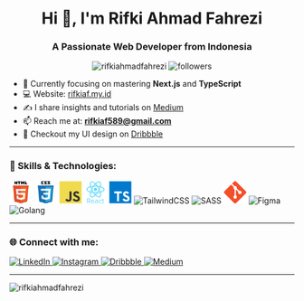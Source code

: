 <h1 align="center">Hi 👋, I'm Rifki Ahmad Fahrezi</h1>
<h3 align="center">A Passionate Web Developer from Indonesia</h3>

<p align="center">
  <img src="https://komarev.com/ghpvc/?username=rifkiahmadfahrezi&label=Profile%20views&color=0e75b6&style=flat" alt="rifkiahmadfahrezi" />
  <img src="https://img.shields.io/github/followers/rifkiahmadfahrezi?label=Followers&style=social" alt="followers">
</p>

- 🌱 Currently focusing on mastering **Next.js** and **TypeScript**  
- 💻 Website: [rifkiaf.my.id](https://rifkiaf.my.id)  
- ✍️ I share insights and tutorials on [Medium](https://rifkiaf.medium.com/)  
- 📫 Reach me at: **rifkiaf589@gmail.com**  
- 🎨 Checkout my UI design on [Dribbble](https://dribbble.com/rifkiaf30)


---

<h3 align="left">🚀 Skills & Technologies:</h3>
<p align="left">
  <img src="https://raw.githubusercontent.com/devicons/devicon/master/icons/html5/html5-original-wordmark.svg" alt="HTML5" width="40" height="40"/> 
  <img src="https://raw.githubusercontent.com/devicons/devicon/master/icons/css3/css3-original-wordmark.svg" alt="CSS3" width="40" height="40"/>
  <img src="https://raw.githubusercontent.com/devicons/devicon/master/icons/javascript/javascript-original.svg" alt="JavaScript" width="40" height="40"/>
  <img src="https://raw.githubusercontent.com/devicons/devicon/master/icons/react/react-original-wordmark.svg" alt="React" width="40" height="40"/> 
  <img src="https://raw.githubusercontent.com/devicons/devicon/master/icons/typescript/typescript-original.svg" alt="TypeScript" width="40" height="40"/>
  <img src="https://www.vectorlogo.zone/logos/tailwindcss/tailwindcss-icon.svg" alt="TailwindCSS" width="40" height="40"/>
  <img src="https://www.vectorlogo.zone/logos/sass-lang/sass-lang-icon.svg" alt="SASS" width="40" height="40"/>
  <img src="https://raw.githubusercontent.com/devicons/devicon/master/icons/git/git-original.svg" alt="Git" width="40" height="40"/>
  <img src="https://www.vectorlogo.zone/logos/figma/figma-icon.svg" alt="Figma" width="40" height="40"/>
  <img src="https://go.dev/blog/go-brand/Go-Logo/SVG/Go-Logo_Blue.svg" alt="Golang" width="40" height="40"/>
</p>

---

<h3 align="left">🌐 Connect with me:</h3>
<p align="left">
  <a href="https://linkedin.com/in/rifki-ahmad-fahrezi" target="blank">
    <img src="https://raw.githubusercontent.com/rahuldkjain/github-profile-readme-generator/master/src/images/icons/Social/linked-in-alt.svg" alt="LinkedIn" width="40" height="40"/>
  </a>
  <a href="https://instagram.com/nekode.id" target="blank">
    <img src="https://raw.githubusercontent.com/rahuldkjain/github-profile-readme-generator/master/src/images/icons/Social/instagram.svg" alt="Instagram" width="40" height="40"/>
  </a>
  <a href="https://dribbble.com/rifkiaf30" target="blank">
    <img src="https://raw.githubusercontent.com/rahuldkjain/github-profile-readme-generator/master/src/images/icons/Social/dribbble.svg" alt="Dribbble" width="40" height="40"/>
  </a>
  <a href="https://medium.com/@rifkiaf" target="blank">
    <img src="https://raw.githubusercontent.com/rahuldkjain/github-profile-readme-generator/master/src/images/icons/Social/medium.svg" alt="Medium" width="40" height="40"/>
  </a>
</p>

---

<p>
  <img align="left" src="https://github-readme-stats.vercel.app/api/top-langs?username=rifkiahmadfahrezi&show_icons=true&locale=en&layout=compact&theme=radical" alt="rifkiahmadfahrezi" />
</p>
